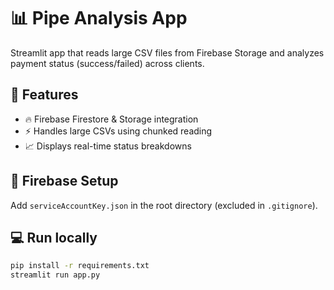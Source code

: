# 📊 Pipe Analysis App

Streamlit app that reads large CSV files from Firebase Storage and analyzes payment status (success/failed) across clients.

## 🚀 Features

- 🔥 Firebase Firestore & Storage integration
- ⚡ Handles large CSVs using chunked reading
- 📈 Displays real-time status breakdowns

## 🔐 Firebase Setup

Add `serviceAccountKey.json` in the root directory (excluded in `.gitignore`).

## 💻 Run locally

```bash
pip install -r requirements.txt
streamlit run app.py
